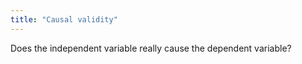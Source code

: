 ```yaml
---
title: "Causal validity"
---
```

Does the independent variable really cause the dependent variable?

